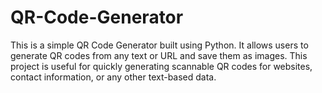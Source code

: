 # QR-Code-Generator
This is a simple QR Code Generator built using Python. It allows users to generate QR codes from any text or URL and save them as images. This project is useful for quickly generating scannable QR codes for websites, contact information, or any other text-based data.
